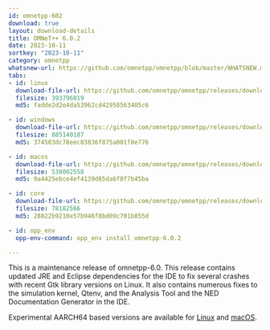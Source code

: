 ```yaml
---
id: omnetpp-602
download: true
layout: download-details
title: OMNeT++ 6.0.2
date: 2023-10-11
sortkey: "2023-10-11"
category: omnetpp
whatsnew-url: https://github.com/omnetpp/omnetpp/blob/master/WHATSNEW.md#omnet-602-october-2023
tabs:
- id: linux
  download-file-url: https://github.com/omnetpp/omnetpp/releases/download/omnetpp-6.0.2/omnetpp-6.0.2-linux-x86_64.tgz
  filesize: 393796019
  md5: fadde2d2e4da53962cd42958563405c6

- id: windows
  download-file-url: https://github.com/omnetpp/omnetpp/releases/download/omnetpp-6.0.2/omnetpp-6.0.2-windows-x86_64.zip
  filesize: 885140187
  md5: 374503dc78eec03836f875a001f8e776

- id: macos
  download-file-url: https://github.com/omnetpp/omnetpp/releases/download/omnetpp-6.0.2/omnetpp-6.0.2-macos-x86_64.tgz
  filesize: 538002558
  md5: 9a4425ebce4ef4139d85da6f8f7b45ba

- id: core
  download-file-url: https://github.com/omnetpp/omnetpp/releases/download/omnetpp-6.0.2/omnetpp-6.0.2-core.tgz
  filesize: 78182566
  md5: 28822b9210e57b946f8bd09c701b855d

- id: opp_env
  opp-env-command: opp_env install omnetpp-6.0.2

---
```

This is a maintenance release of omnetpp-6.0. This release contains updated
JRE and Eclipse dependencies for the IDE to fix several crashes with recent
Gtk library versions on Linux. It also contains numerous fixes to the simulation
kernel, Qtenv, and the Analysis Tool and the NED Documentation Generator in
the IDE.

Experimental AARCH64 based versions are available for
[Linux](https://github.com/omnetpp/omnetpp/releases/download/omnetpp-6.0.2/omnetpp-6.0.2-linux-aarch64.tgz)
and [macOS](https://github.com/omnetpp/omnetpp/releases/download/omnetpp-6.0.2/omnetpp-6.0.2-macos-aarch64.tgz).

